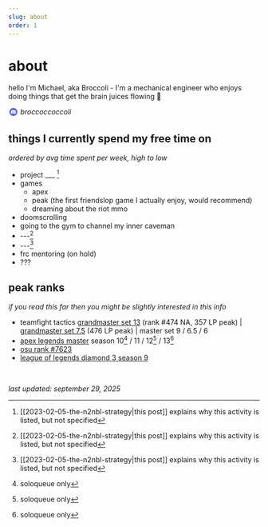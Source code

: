 ```yaml
---
slug: about
order: 1
---
```


# about

hello I'm Michael, aka Broccoli - I'm a mechanical engineer who enjoys doing things that get the brain juices flowing :slightly_smiling_face:


<img src="/images/icons/discord.png" alt="Discord" style="width: 20px; height: 20px; vertical-align: middle; position: relative; top: -2px; display: inline-block;"> *broccoccoccoli*


## things I currently spend my free time on
*ordered by avg time spent per week, high to low*

- project ___ [^1] <!--bp/sts-->
- games
    - apex
    - peak (the first friendslop game I actually enjoy, would recommend)
    - dreaming about the riot mmo
- doomscrolling
- going to the gym to channel my inner caveman
- ---[^1] <!--vl-->
- ---[^1] <!--ct-->
- frc mentoring (on hold)
- ???


## peak ranks
*if you read this far then you might be slightly interested in this info*
- teamfight tactics [grandmaster set 13](images/tftrank13.png) (rank \#474 NA, 357 LP peak) | [grandmaster set 7.5](images/tftrank.png) (476 LP peak) | master set 9 / 6.5 / 6 
- [apex legends master](images/apexrank.png) season 10[^2] / 11 / 12[^2] / 13[^2]
- [osu rank \#7623](https://osu.ppy.sh/users/5870537) 
- [league of legends diamond 3 season 9](https://www.op.gg/summoners/na/Broccoli-veg)

&nbsp;

*last updated: september 29, 2025*


[^1]: [[2023-02-05-the-n2nbl-strategy|this post]] explains why this activity is listed, but not specified
[^2]: soloqueue only